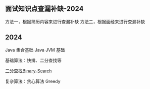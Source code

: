 ## 面试知识点查漏补缺-2024

方法一，根据简历内容来进行查漏补缺
方法二，根据面经来进行查漏补缺

## 2024

Java 集合基础
Java JVM 基础

基础算法：快排、二分查找等

[二分查找Binary-Search](learning/subjects/ComputerScience/DataStructuresAndAlgorithm/Algorithms/Elementary/二分查找Binary-Search.md)

复杂算法：贪心算法 Greedy